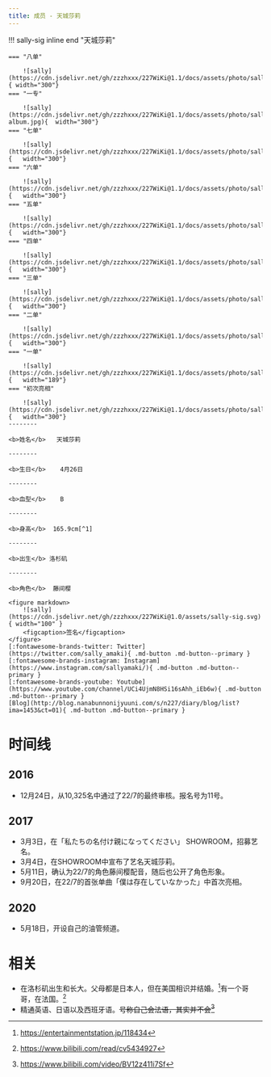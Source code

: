 ```yaml
---
title: 成员 - 天城莎莉
---
```


!!! sally-sig inline end "天城莎莉"

    === "八单"

        ![sally](https://cdn.jsdelivr.net/gh/zzzhxxx/227WiKi@1.1/docs/assets/photo/sally/8th.jpg){ width="300"}
    === "一专"

        ![sally](https://cdn.jsdelivr.net/gh/zzzhxxx/227WiKi@1.1/docs/assets/photo/sally/1st-album.jpg){  width="300"}
    === "七单"

        ![sally](https://cdn.jsdelivr.net/gh/zzzhxxx/227WiKi@1.1/docs/assets/photo/sally/7th.jpg){   width="300"}
    === "六单"

        ![sally](https://cdn.jsdelivr.net/gh/zzzhxxx/227WiKi@1.1/docs/assets/photo/sally/6th.jpg){   width="300"}
    === "五单"

        ![sally](https://cdn.jsdelivr.net/gh/zzzhxxx/227WiKi@1.1/docs/assets/photo/sally/5th.jpg){   width="300"}
    === "四单"

        ![sally](https://cdn.jsdelivr.net/gh/zzzhxxx/227WiKi@1.1/docs/assets/photo/sally/4th.jpg){   width="300"}
    === "三单"

        ![sally](https://cdn.jsdelivr.net/gh/zzzhxxx/227WiKi@1.1/docs/assets/photo/sally/3rd.jpg){   width="300"}
    === "二单"

        ![sally](https://cdn.jsdelivr.net/gh/zzzhxxx/227WiKi@1.1/docs/assets/photo/sally/2nd.jpg){   width="300"}
    === "一单"

        ![sally](https://cdn.jsdelivr.net/gh/zzzhxxx/227WiKi@1.1/docs/assets/photo/sally/1st.jpg){   width="189"}
    === "初次亮相"

        ![sally](https://cdn.jsdelivr.net/gh/zzzhxxx/227WiKi@1.1/docs/assets/photo/sally/WhiteDress.jpg){   width="300"}
    --------

    <b>姓名</b>   天城莎莉

    --------

    <b>生日</b>    4月26日

    --------

    <b>血型</b>    B

    --------

    <b>身高</b>  165.9cm[^1]

    --------

    <b>出生</b> 洛杉矶

    --------

    <b>角色</b>  藤间樱

    <figure markdown>
        ![sally](https://cdn.jsdelivr.net/gh/zzzhxxx/227WiKi@1.0/assets/sally-sig.svg){ width="100" }
        <figcaption>签名</figcaption>
    </figure>
    [:fontawesome-brands-twitter: Twitter](https://twitter.com/sally_amaki){ .md-button .md-button--primary }  [:fontawesome-brands-instagram: Instagram](https://www.instagram.com/sallyamaki/){ .md-button .md-button--primary } 
    [:fontawesome-brands-youtube: Youtube](https://www.youtube.com/channel/UCi4UjmN8HSi16sAhh_iEb6w){ .md-button .md-button--primary }
    [Blog](http://blog.nanabunnonijyuuni.com/s/n227/diary/blog/list?ima=1453&ct=01){ .md-button .md-button--primary }

# 时间线

## 2016

- 12月24日，从10,325名中通过了22/7的最终审核。报名号为11号。

## 2017

- 3月3日，在「私たちの名付け親になってください」 SHOWROOM，招募艺名。
- 3月4日，在SHOWROOM中宣布了艺名天城莎莉。
- 5月11日，确认为22/7的角色藤间樱配音，随后也公开了角色形象。
- 9月20日，在22/7的首张单曲「僕は存在していなかった」中首次亮相。

## 2020

- 5月18日，开设自己的油管频道。

# 相关

- 在洛杉矶出生和长大。父母都是日本人，但在美国相识并结婚。[^2]有一个哥哥，在法国。[^3]
- 精通英语、日语以及西班牙语。~~号称自己会法语，其实并不会[^4]~~

[^1]: https://twitter.com/sally_amaki/status/1303928957029330945
[^2]: https://entertainmentstation.jp/118434
[^3]: https://www.bilibili.com/read/cv5434927
[^4]: https://www.bilibili.com/video/BV12z411i7Sf

<!-- gitalk -->

<html>
<head>
    <meta name="referrer" content="never">
</head>
<body>
<link rel="stylesheet" href="https://cdn.jsdelivr.net/npm/gitalk@1/dist/gitalk.css">
    <script src="https://cdn.jsdelivr.net/npm/gitalk@1/dist/gitalk.min.js"></script>
    <script src="https://cdn.jsdelivr.net/gh/zzzhxxx/227WiKi@1.2/docs/_static/js/md5.js"></script>
    <div id="gitalk-container">
    </div>
    <script>
        const gitalk = new Gitalk({
        clientID: '7e9598e22806d98d5dee',
        clientSecret: '37c92fedcac2fdef30afff4c089ca66509d12c58',
        repo: '227WiKi',
        owner: 'zzzhxxx',
        admin: ['zzzhxxx'],
        id: md5('sally'),      // Ensure uniqueness and length less than 50
        distractionFreeMode: false  // Facebook-like distraction free mode
    })
        gitalk.render('gitalk-container')
    </script>
</body>
</html>
